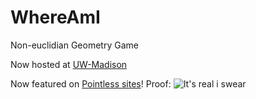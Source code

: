 WhereAmI
========

Non-euclidian Geometry Game

Now hosted at [UW-Madison](http://pages.cs.wisc.edu/~hendrick/whereami/index.html)

Now featured on [Pointless sites](http://www.pointlesssites.com/)!
  Proof:
    ![It's real i swear](http://pages.cs.wisc.edu/~hendrick/pointlessscreencap.png)
